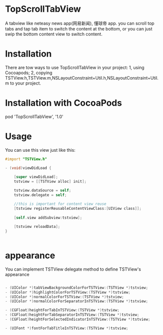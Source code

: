 # TopScrollTabView

A tabview like neteasy news app(网易新闻), 懂球帝 app. you can scroll top tabs and tap tab item to switch the content at the bottom, or you can just swip the bottom content view to switch content.

# Installation

There are tow ways to use TopScrollTabView in your project:
1, using Cocoapods;
2, copying TSTView.h,TSTView.m,NSLayoutConstraint+Util.h,NSLayoutConstraint+Util.m to your project.

# Installation with CocoaPods 

pod 'TopScrollTabView', '1.0'

# Usage

You can use this view just like this:

```Objective-c
#import "TSTView.h"

- (void)viewDidLoad {
    
    [super viewDidLoad];
    tstview = [[TSTView alloc] init];

    tstview.dataSource = self;
    tstview.delegate = self;

    //this is important for content view reuse
    [tstview registerReusableContentViewClass:[UIView class]];
    
    [self.view addSubview:tstview];
    
    [tstview reloadData];
}
    
```

# appearance

You can implement TSTView delegate method to define TSTView's appearance

```Objective-c

- (UIColor *)tabViewBackgroundColorForTSTView:(TSTView *)tstview;
- (UIColor *)highlightColorForTSTView:(TSTView *)tstview;
- (UIColor *)normalColorForTSTView:(TSTView *)tstview;
- (UIColor *)normalColorForSeparatorInTSTView:(TSTView *)tstview;

- (CGFloat)heightForTabInTSTView:(TSTView *)tstview;
- (CGFloat)heightForTabSeparatorInTSTView:(TSTView *)tstview;
- (CGFloat)heightForSelectedIndicatorInTSTView:(TSTView *)tstview;

- (UIFont *)fontForTabTitleInTSTView:(TSTView *)tstview;
```


